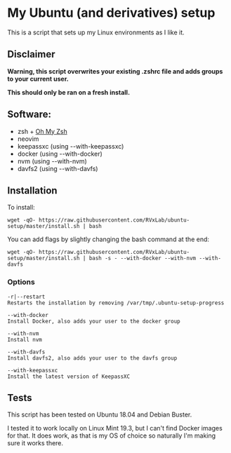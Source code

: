 # My Ubuntu (and derivatives) setup

This is a script that sets up my Linux environments as I like it.

## Disclaimer

**Warning, this script overwrites your existing .zshrc file and adds groups to your current user.**

**This should only be ran on a fresh install.**

## Software:

 - zsh + [Oh My Zsh](https://github.com/ohmyzsh/ohmyzsh)
 - neovim
 - keepassxc (using --with-keepassxc)
 - docker (using --with-docker)
 - nvm (using --with-nvm)
 - davfs2 (using --with-davfs)

## Installation

To install:

```
wget -qO- https://raw.githubusercontent.com/RVxLab/ubuntu-setup/master/install.sh | bash
```

You can add flags by slightly changing the bash command at the end:

```
wget -qO- https://raw.githubusercontent.com/RVxLab/ubuntu-setup/master/install.sh | bash -s - --with-docker --with-nvm --with-davfs
```

### Options

```
-r|--restart
Restarts the installation by removing /var/tmp/.ubuntu-setup-progress

--with-docker
Install Docker, also adds your user to the docker group

--with-nvm
Install nvm

--with-davfs
Install davfs2, also adds your user to the davfs group

--with-keepassxc
Install the latest version of KeepassXC
```

## Tests

This script has been tested on Ubuntu 18.04 and Debian Buster.

I tested it to work locally on Linux Mint 19.3, but I can't find Docker images for that. It does work, as that is my OS of choice so naturally I'm making sure it works there.
